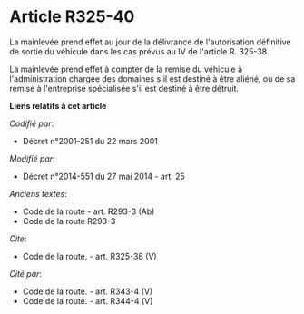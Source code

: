 # Article R325-40

La mainlevée prend effet au jour de la délivrance de l'autorisation définitive de sortie du véhicule dans les cas prévus au
IV de l'article R. 325-38. 

La mainlevée prend effet à compter de la remise du véhicule à l'administration chargée des domaines s'il est destiné à être
aliéné, ou de sa remise à l'entreprise spécialisée s'il est destiné à être détruit.

**Liens relatifs à cet article**

_Codifié par_:

  - Décret n°2001-251 du 22 mars 2001

_Modifié par_:

  - Décret n°2014-551 du 27 mai 2014 - art. 25

_Anciens textes_:

  - Code de la route - art. R293-3 (Ab)
  - Code de la route R293-3

_Cite_:

  - Code de la route. - art. R325-38 (V)

_Cité par_:

  - Code de la route. - art. R343-4 (V)
  - Code de la route. - art. R344-4 (V)
